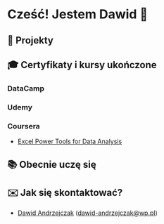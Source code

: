 # Cześć! Jestem Dawid 👋
## 🔧 Projekty
## 🎓 Certyfikaty i kursy ukończone
### DataCamp

### Udemy

### Coursera
- [Excel Power Tools for Data Analysis](https://www.coursera.org/account/accomplishments/verify/47LPEEPZVPZL)

## 📚 Obecnie uczę się

## ✉️ Jak się skontaktować?
- [Dawid Andrzejczak](https://www.linkedin.com/in/dawid-andrzejczak-184353216/)
(dawid-andrzejczak@wp.pl)
